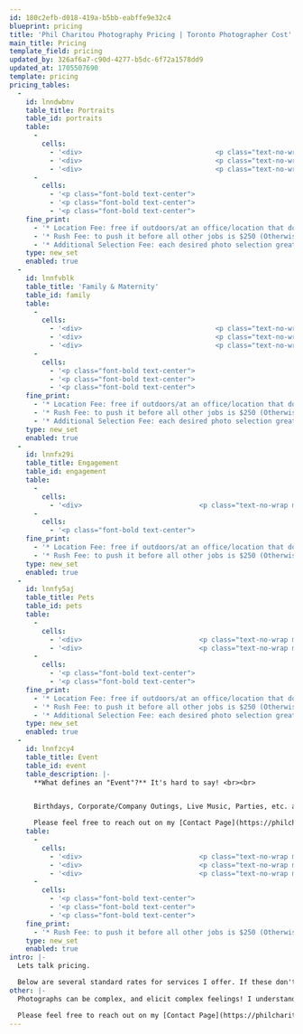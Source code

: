 ```yaml
---
id: 180c2efb-d018-419a-b5bb-eabffe9e32c4
blueprint: pricing
title: 'Phil Charitou Photography Pricing | Toronto Photographer Cost'
main_title: Pricing
template_field: pricing
updated_by: 326af6a7-c90d-4277-b5dc-6f72a1578dd9
updated_at: 1705507690
template: pricing
pricing_tables:
  -
    id: lnndwbnv
    table_title: Portraits
    table_id: portraits
    table:
      -
        cells:
          - '<div>                                 <p class="text-no-wrap mb-3"><strong class="uppercase">Headshots</strong></p>                                 <p class="price">$300</p>                             </div>'
          - '<div>                                 <p class="text-no-wrap mb-3"><strong class="uppercase">Standard</strong></p>                                 <p class="price">$500</p>                             </div>'
          - '<div>                                 <p class="text-no-wrap mb-3"><strong class="uppercase">More Time</strong></p>                                 <p class="price">$100</p>                             </div>'
      -
        cells:
          - '<p class="font-bold text-center">                                 30 Minutes<br><br>                                 5 selections                             </p>'
          - '<p class="font-bold text-center">                                 1 Hour<br><br>                                 15-20 selections                             </p>'
          - '<p class="font-bold text-center">                                 Per Additional 30 Minutes                             </p>'
    fine_print:
      - '* Location Fee: free if outdoors/at an office/location that doesn’t require fee. Studio fee is additional if studio is preferred.'
      - '* Rush Fee: to push it before all other jobs is $250 (Otherwise processing time is 2-4 weeks)'
      - '* Additional Selection Fee: each desired photo selection greater the maximum per package is $25'
    type: new_set
    enabled: true
  -
    id: lnnfvblk
    table_title: 'Family & Maternity'
    table_id: family
    table:
      -
        cells:
          - '<div>                                 <p class="text-no-wrap mb-3"><strong class="uppercase">Mini</strong></p>                                 <p class="price">$250</p>                             </div>'
          - '<div>                                 <p class="text-no-wrap mb-3"><strong class="uppercase">Standard</strong></p>                                 <p class="price">$300</p>                             </div>'
          - '<div>                                 <p class="text-no-wrap mb-3"><strong class="uppercase">Max</strong></p>                                 <p class="price">$500</p>                             </div>'
      -
        cells:
          - '<p class="font-bold text-center">                             30 Minutes<br><br>                             10 selections                         </p>'
          - '<p class="font-bold text-center">                             45 Minutes<br><br>                             25 selections                         </p>'
          - '<p class="font-bold text-center">                             1 - 2 Hours<br><br>                             75+ selections<br>                         </p>'
    fine_print:
      - '* Location Fee: free if outdoors/at an office/location that doesn’t require fee. Studio fee is additional if studio is preferred.'
      - '* Rush Fee: to push it before all other jobs is $250 (Otherwise processing time is 2-4 weeks)'
      - '* Additional Selection Fee: each desired photo selection greater the maximum per package is $10'
    type: new_set
    enabled: true
  -
    id: lnnfx29i
    table_title: Engagement
    table_id: engagement
    table:
      -
        cells:
          - '<div>                             <p class="text-no-wrap mb-3"><strong class="uppercase">Standard</strong></p>                             <p class="price">$500</p>                         </div>'
      -
        cells:
          - '<p class="font-bold text-center">                             1 - 1.5 Hours<br><br>                             50+ selections<br><br>                             High Resolution Downloadable Gallery (unlimited personal sharing / printing)                         </p>'
    fine_print:
      - '* Location Fee: free if outdoors/at an office/location that doesn’t require fee. Studio fee is additional if studio is preferred.'
      - '* Rush Fee: to push it before all other jobs is $250 (Otherwise processing time is 2-4 weeks)'
    type: new_set
    enabled: true
  -
    id: lnnfy5aj
    table_title: Pets
    table_id: pets
    table:
      -
        cells:
          - '<div>                             <p class="text-no-wrap mb-3"><strong class="uppercase">Solo</strong></p>                             <p class="price">$250</p>                         </div>'
          - '<div>                             <p class="text-no-wrap mb-3"><strong class="uppercase">Group / Extended Solo</strong></p>                             <p class="price">$300</p>                         </div>'
      -
        cells:
          - '<p class="font-bold text-center">                             45 Minutes<br><br>                             10 selections                         </p>'
          - '<p class="font-bold text-center">                             1 Hour<br><br>                             25 selections                         </p>'
    fine_print:
      - '* Location Fee: free if outdoors/at an office/location that doesn’t require fee. Studio fee is additional if studio is preferred.'
      - '* Rush Fee: to push it before all other jobs is $250 (Otherwise processing time is 2-4 weeks)'
      - '* Additional Selection Fee: each desired photo selection greater the maximum per package is $25'
    type: new_set
    enabled: true
  -
    id: lnnfzcy4
    table_title: Event
    table_id: event
    table_description: |-
      **What defines an "Event"?** It's hard to say! <br><br>


      Birthdays, Corporate/Company Outings, Live Music, Parties, etc. all fall under this category. As such, the rates will vary on a case-by-case basis but I have some rough outlines listed below. Depending on the scope and expectations for your particular situation these fees may be lower or higher.<br><br>

      Please feel free to reach out on my [Contact Page](https://philcharitou.com/contact) to receive a custom quote and chat more!</p>
    table:
      -
        cells:
          - '<div>                             <p class="text-no-wrap mb-3"><strong class="uppercase">Corporate</strong></p>                             <p class="price">$800+</p>                         </div>'
          - '<div>                             <p class="text-no-wrap mb-3"><strong class="uppercase">Family</strong></p>                             <p class="price">$250+</p>                         </div>'
          - '<div>                             <p class="text-no-wrap mb-3"><strong class="uppercase">Friends + Family</strong></p>                             <p class="price">$500+</p>                         </div>'
      -
        cells:
          - '<p class="font-bold text-center">                             30 Minutes - 3 Hours<br><br>                             50+ selections                         </p>'
          - '<p class="font-bold text-center">                             30 Minutes - 1 Hour<br><br>                             30+ selections                         </p>'
          - '<p class="font-bold text-center">                             30 Minutes - 3 Hours<br><br>                             50 - 500 selections<br>                         </p>'
    fine_print:
      - '* Rush Fee: to push it before all other jobs is $250 (Otherwise processing time is 2-4 weeks)'
    type: new_set
    enabled: true
intro: |-
  Lets talk pricing.

  Below are several standard rates for services I offer. If these don't meet your needs or you were expecting something different I would be happy to talk to you and figure out a solution. These prices exist in an effort to be _honest and transparent_! Please take a look and if you still have questions you can reach me through my [Contact Page](https://philcharitou.com/contact).
other: |-
  Photographs can be complex, and elicit complex feelings! I understand that to you, these photos can represent anything from a personal branding measure to capturing timeless moments for your friend and family. As such, there is no "one price fits all". I offer standard rates to be transparent and so none of your valuable time is wasted shopping around for quotes. That being said, sometimes these rates can't capture every type of shoot.

  Please feel free to reach out on my [Contact Page](https://philcharitou.com/contact) to receive a custom quote and chat more!
---
```

